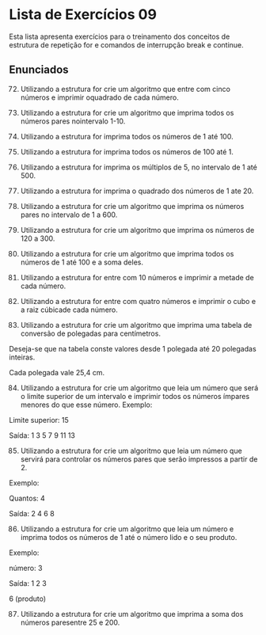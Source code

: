 # Lista de Exercícios 09
Esta lista apresenta exercícios para o treinamento dos conceitos de estrutura de repetição for e comandos de interrupção break e continue.
## Enunciados
72. Utilizando a estrutura for crie um algoritmo que entre com cinco números e imprimir oquadrado de cada número.

73. Utilizando a estrutura for crie um algoritmo que imprima todos os números pares nointervalo 1-10.

74. Utilizando a estrutura for imprima todos os números de 1 até 100.

75. Utilizando a estrutura for imprima todos os números de 100 até 1.

76. Utilizando a estrutura for imprima os múltiplos de 5, no intervalo de 1 até 500.

77. Utilizando a estrutura for imprima o quadrado dos números de 1 ate 20.

78. Utilizando a estrutura for crie um algoritmo que imprima os números pares no intervalo de 1 a 600.

79. Utilizando a estrutura for crie um algoritmo que imprima os números de 120 a 300.

80. Utilizando a estrutura for crie um algoritmo que imprima todos os números de 1 até 100 e a soma deles.

81. Utilizando a estrutura for entre com 10 números e imprimir a metade de cada número.

82. Utilizando a estrutura for entre com quatro números e imprimir o cubo e a raiz cúbicade cada número.

83. Utilizando a estrutura for crie um algoritmo que imprima uma tabela de conversão de polegadas para centímetros. 

Deseja-se que na tabela conste valores desde 1 polegada até 20 polegadas inteiras. 

Cada polegada vale 25,4 cm.

84. Utilizando a estrutura for crie um algoritmo que leia um número que será o limite superior de um intervalo e imprimir todos os números ímpares menores do que esse número. Exemplo:

Limite superior: 15

Saída: 1 3 5 7 9 11 13

85. Utilizando a estrutura for crie um algoritmo que leia um número que servirá para controlar os números pares que serão impressos a partir de 2. 

Exemplo:

Quantos: 4

Saída: 2 4 6 8

86. Utilizando a estrutura for crie um algoritmo que leia um número e imprima todos os números de 1 até o número lido e o seu produto. 

Exemplo:

número: 3

Saída: 1 2 3

6 (produto)

87. Utilizando a estrutura for crie um algoritmo que imprima a soma dos números paresentre 25 e 200.